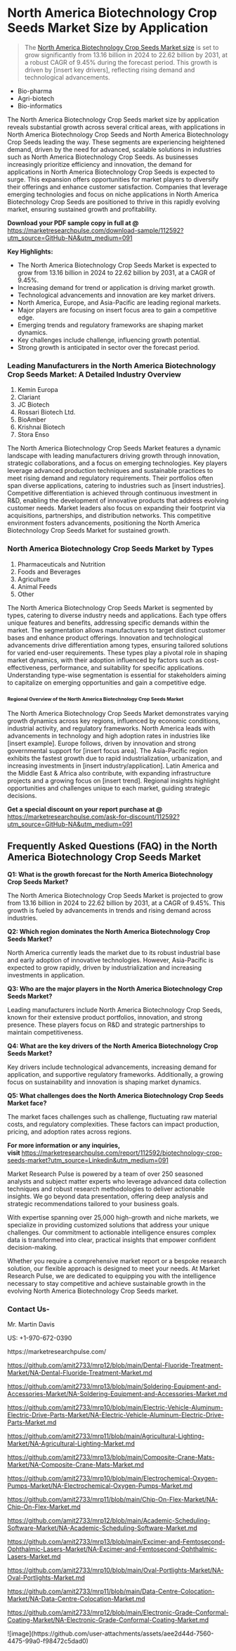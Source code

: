 <h1>North America Biotechnology Crop Seeds Market&nbsp;Size by Application</h1><blockquote><p>The <a href="https://marketresearchpulse.com/download-sample/112592?utm_source=GitHub-NA&amp;utm_medium=091">North America Biotechnology Crop Seeds Market size</a> is set to grow significantly from 13.16 billion in 2024 to 22.62 billion by 2031, at a robust CAGR of 9.45% during the forecast period. This growth is driven by [insert key drivers], reflecting rising demand and technological advancements.</p></blockquote><ul><li>Bio-pharma <li> Agri-biotech <li> Bio-informatics</li></ul><p>The North America Biotechnology Crop Seeds market size by application reveals substantial growth across several critical areas, with applications in North America Biotechnology Crop Seeds and North America Biotechnology Crop Seeds leading the way. These segments are experiencing heightened demand, driven by the need for advanced, scalable solutions in industries such as North America Biotechnology Crop Seeds. As businesses increasingly prioritize efficiency and innovation, the demand for applications in North America Biotechnology Crop Seeds is expected to surge. This expansion offers opportunities for market players to diversify their offerings and enhance customer satisfaction. Companies that leverage emerging technologies and focus on niche applications in North America Biotechnology Crop Seeds are positioned to thrive in this rapidly evolving market, ensuring sustained growth and profitability.</p><p><strong>Download your PDF sample copy in full at @ </strong><a href="https://marketresearchpulse.com/download-sample/112592?utm_source=GitHub-NA&amp;utm_medium=091">https://marketresearchpulse.com/download-sample/112592?utm_source=GitHub-NA&amp;utm_medium=091</a></p><p><strong>Key Highlights: </strong></p><ul><li>The North America Biotechnology Crop Seeds Market is expected to grow from 13.16 billion in 2024 to 22.62 billion by 2031, at a CAGR of 9.45%.</li><li>Increasing demand for trend or application is driving market growth.</li><li>Technological advancements and innovation are key market drivers.</li><li>North America, Europe, and Asia-Pacific are leading regional markets.</li><li>Major players are focusing on insert focus area to gain a competitive edge.</li><li>Emerging trends and regulatory frameworks are shaping market dynamics.</li><li>Key challenges include challenge, influencing growth potential.</li><li>Strong growth is anticipated in sector over the forecast period.</li></ul><h3>Leading Manufacturers in the North America Biotechnology Crop Seeds Market: A Detailed Industry Overview</h3><ol><li>Kemin Europa</li><li>Clariant</li><li>JC Biotech</li><li>Rossari Biotech Ltd.</li><li>BioAmber</li><li>Krishnai Biotech</li><li>Stora Enso</li></ol><div class="flex max-w-full flex-col flex-grow"><div class="min-h-8 text-message flex w-full flex-col items-end gap-2 whitespace-normal break-words [.text-message+&amp;]:mt-5" dir="auto" data-message-author-role="assistant" data-message-id="fd8432e4-4910-450d-b182-61b7bfb0a01f" data-message-model-slug="gpt-4o"><div class="flex w-full flex-col gap-1 empty:hidden first:pt-[3px]"><div class="markdown prose w-full break-words dark:prose-invert light"><p>The North America Biotechnology Crop Seeds Market features a dynamic landscape with leading manufacturers driving growth through innovation, strategic collaborations, and a focus on emerging technologies. Key players leverage advanced production techniques and sustainable practices to meet rising demand and regulatory requirements. Their portfolios often span diverse applications, catering to industries such as [insert industries]. Competitive differentiation is achieved through continuous investment in R&amp;D, enabling the development of innovative products that address evolving customer needs. Market leaders also focus on expanding their footprint via acquisitions, partnerships, and distribution networks. This competitive environment fosters advancements, positioning the North America Biotechnology Crop Seeds Market for sustained growth.</p></div></div></div></div><h3>North America Biotechnology Crop Seeds Market by Types</h3><ol><li>Pharmaceuticals and Nutrition <li> Foods and Beverages <li> Agriculture <li> Animal Feeds <li> Other</li></ol><div class="flex max-w-full flex-col flex-grow"><div class="min-h-8 text-message flex w-full flex-col items-end gap-2 whitespace-normal break-words [.text-message+&amp;]:mt-5" dir="auto" data-message-author-role="assistant" data-message-id="084470be-0bb7-4664-bddf-5156b4f41249" data-message-model-slug="gpt-4o-mini"><div class="flex w-full flex-col gap-1 empty:hidden first:pt-[3px]"><div class="markdown prose w-full break-words dark:prose-invert light"><p>The North America Biotechnology Crop Seeds Market is segmented by types, catering to diverse industry needs and applications. Each type offers unique features and benefits, addressing specific demands within the market. The segmentation allows manufacturers to target distinct customer bases and enhance product offerings. Innovation and technological advancements drive differentiation among types, ensuring tailored solutions for varied end-user requirements. These types play a pivotal role in shaping market dynamics, with their adoption influenced by factors such as cost-effectiveness, performance, and suitability for specific applications. Understanding type-wise segmentation is essential for stakeholders aiming to capitalize on emerging opportunities and gain a competitive edge.</p></div></div></div></div><h3><span style="font-size: 11px;">Regional Overview of the North America Biotechnology Crop Seeds Market</span></h3><div class="flex max-w-full flex-col flex-grow"><div class="min-h-8 text-message flex w-full flex-col items-end gap-2 whitespace-normal break-words [.text-message+&amp;]:mt-5" dir="auto" data-message-author-role="assistant" data-message-id="e9038762-ce64-4e30-91c9-9bd413514231" data-message-model-slug="gpt-4o-mini"><div class="flex w-full flex-col gap-1 empty:hidden first:pt-[3px]"><div class="markdown prose w-full break-words dark:prose-invert light"><p>The North America Biotechnology Crop Seeds Market demonstrates varying growth dynamics across key regions, influenced by economic conditions, industrial activity, and regulatory frameworks. North America leads with advancements in technology and high adoption rates in industries like [insert example]. Europe follows, driven by innovation and strong governmental support for [insert focus area]. The Asia-Pacific region exhibits the fastest growth due to rapid industrialization, urbanization, and increasing investments in [insert industry/application]. Latin America and the Middle East &amp; Africa also contribute, with expanding infrastructure projects and a growing focus on [insert trend]. Regional insights highlight opportunities and challenges unique to each market, guiding strategic decisions.</p></div></div></div></div><p><strong>Get a special discount on your report purchase at @ </strong><a href="https://marketresearchpulse.com/ask-for-discount/112592?utm_source=GitHub-NA&amp;utm_medium=091">https://marketresearchpulse.com/ask-for-discount/112592?utm_source=GitHub-NA&amp;utm_medium=091</a></p><h2>Frequently Asked Questions (FAQ) in the North America Biotechnology Crop Seeds Market</h2><p><strong>Q1: What is the growth forecast for the North America Biotechnology Crop Seeds Market?</strong></p><p>The North America Biotechnology Crop Seeds Market is projected to grow from 13.16 billion in 2024 to 22.62 billion by 2031, at a CAGR of 9.45%. This growth is fueled by advancements in trends and rising demand across industries.</p><p><strong>Q2: Which region dominates the North America Biotechnology Crop Seeds Market?</strong></p><p>North America currently leads the market due to its robust industrial base and early adoption of innovative technologies. However, Asia-Pacific is expected to grow rapidly, driven by industrialization and increasing investments in application.</p><p><strong>Q3: Who are the major players in the North America Biotechnology Crop Seeds Market?</strong></p><p>Leading manufacturers include North America Biotechnology Crop Seeds, known for their extensive product portfolios, innovation, and strong presence. These players focus on R&amp;D and strategic partnerships to maintain competitiveness.</p><p><strong>Q4: What are the key drivers of the North America Biotechnology Crop Seeds Market?</strong></p><p>Key drivers include technological advancements, increasing demand for application, and supportive regulatory frameworks. Additionally, a growing focus on sustainability and innovation is shaping market dynamics.</p><p><strong>Q5: What challenges does the North America Biotechnology Crop Seeds Market face?</strong></p><p>The market faces challenges such as challenge, fluctuating raw material costs, and regulatory complexities. These factors can impact production, pricing, and adoption rates across regions.</p><p><strong>For more information or any inquiries, visit&nbsp;</strong><a href="https://marketresearchpulse.com/report/112592/biotechnology-crop-seeds-market?utm_source=Linkedin&utm_medium=091">https://marketresearchpulse.com/report/112592/biotechnology-crop-seeds-market?utm_source=Linkedin&utm_medium=091</a></p><p>Market Research Pulse is powered by a team of over 250 seasoned analysts and subject matter experts who leverage advanced data collection techniques and robust research methodologies to deliver actionable insights. We go beyond data presentation, offering deep analysis and strategic recommendations tailored to your business goals.</p><p>With expertise spanning over 25,000 high-growth and niche markets, we specialize in providing customized solutions that address your unique challenges. Our commitment to actionable intelligence ensures complex data is transformed into clear, practical insights that empower confident decision-making.</p><p>Whether you require a comprehensive market report or a bespoke research solution, our flexible approach is designed to meet your needs. At Market Research Pulse, we are dedicated to equipping you with the intelligence necessary to stay competitive and achieve sustainable growth in the evolving North America Biotechnology Crop Seeds market.</p><h3><strong>Contact Us-</strong></h3><p>Mr. Martin Davis</p><p>US: +1-970-672-0390</p><p>https://marketresearchpulse.com/</p><p><a href="https://github.com/amit2733/mrp12/blob/main/Dental-Fluoride-Treatment-Market/NA-Dental-Fluoride-Treatment-Market.md">https://github.com/amit2733/mrp12/blob/main/Dental-Fluoride-Treatment-Market/NA-Dental-Fluoride-Treatment-Market.md</a></p><p><a href="https://github.com/amit2733/mrp13/blob/main/Soldering-Equipment-and-Accessories-Market/NA-Soldering-Equipment-and-Accessories-Market.md">https://github.com/amit2733/mrp13/blob/main/Soldering-Equipment-and-Accessories-Market/NA-Soldering-Equipment-and-Accessories-Market.md</a></p><p><a href="https://github.com/amit2733/mrp10/blob/main/Electric-Vehicle-Aluminum-Electric-Drive-Parts-Market/NA-Electric-Vehicle-Aluminum-Electric-Drive-Parts-Market.md">https://github.com/amit2733/mrp10/blob/main/Electric-Vehicle-Aluminum-Electric-Drive-Parts-Market/NA-Electric-Vehicle-Aluminum-Electric-Drive-Parts-Market.md</a></p><p><a href="https://github.com/amit2733/mrp11/blob/main/Agricultural-Lighting-Market/NA-Agricultural-Lighting-Market.md">https://github.com/amit2733/mrp11/blob/main/Agricultural-Lighting-Market/NA-Agricultural-Lighting-Market.md</a></p><p><a href="https://github.com/amit2733/mrp13/blob/main/Composite-Crane-Mats-Market/NA-Composite-Crane-Mats-Market.md">https://github.com/amit2733/mrp13/blob/main/Composite-Crane-Mats-Market/NA-Composite-Crane-Mats-Market.md</a></p><p><a href="https://github.com/amit2733/mrp10/blob/main/Electrochemical-Oxygen-Pumps-Market/NA-Electrochemical-Oxygen-Pumps-Market.md">https://github.com/amit2733/mrp10/blob/main/Electrochemical-Oxygen-Pumps-Market/NA-Electrochemical-Oxygen-Pumps-Market.md</a></p><p><a href="https://github.com/amit2733/mrp11/blob/main/Chip-On-Flex-Market/NA-Chip-On-Flex-Market.md">https://github.com/amit2733/mrp11/blob/main/Chip-On-Flex-Market/NA-Chip-On-Flex-Market.md</a></p><p><a href="https://github.com/amit2733/mrp12/blob/main/Academic-Scheduling-Software-Market/NA-Academic-Scheduling-Software-Market.md">https://github.com/amit2733/mrp12/blob/main/Academic-Scheduling-Software-Market/NA-Academic-Scheduling-Software-Market.md</a></p><p><a href="https://github.com/amit2733/mrp13/blob/main/Excimer-and-Femtosecond-Ophthalmic-Lasers-Market/NA-Excimer-and-Femtosecond-Ophthalmic-Lasers-Market.md">https://github.com/amit2733/mrp13/blob/main/Excimer-and-Femtosecond-Ophthalmic-Lasers-Market/NA-Excimer-and-Femtosecond-Ophthalmic-Lasers-Market.md</a></p><p><a href="https://github.com/amit2733/mrp10/blob/main/Oval-Portlights-Market/NA-Oval-Portlights-Market.md">https://github.com/amit2733/mrp10/blob/main/Oval-Portlights-Market/NA-Oval-Portlights-Market.md</a></p><p><a href="https://github.com/amit2733/mrp11/blob/main/Data-Centre-Colocation-Market/NA-Data-Centre-Colocation-Market.md">https://github.com/amit2733/mrp11/blob/main/Data-Centre-Colocation-Market/NA-Data-Centre-Colocation-Market.md</a></p><p><a href="https://github.com/amit2733/mrp12/blob/main/Electronic-Grade-Conformal-Coating-Market/NA-Electronic-Grade-Conformal-Coating-Market.md">https://github.com/amit2733/mrp12/blob/main/Electronic-Grade-Conformal-Coating-Market/NA-Electronic-Grade-Conformal-Coating-Market.md</a></p>
![image](https://github.com/user-attachments/assets/aee2d44d-7560-4475-99a0-f98472c5dad0)
